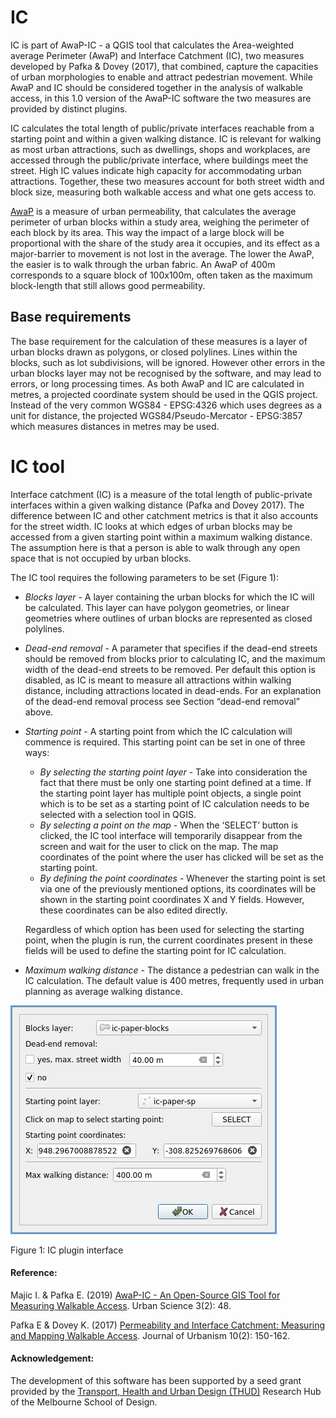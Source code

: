 # IC 
IC is part of AwaP-IC - a QGIS tool that calculates the Area-weighted average Perimeter (AwaP) and Interface Catchment (IC), two measures developed by Pafka & Dovey (2017), that combined, capture the capacities of urban morphologies to enable and attract pedestrian movement. While AwaP and IC should be considered together in the analysis of walkable access, in this 1.0 version of the AwaP-IC software the two measures are provided by distinct plugins. 

IC calculates the total length of public/private interfaces reachable from a starting point and within a given walking distance. IC is relevant for walking as most urban attractions, such as dwellings, shops and workplaces, are accessed through the public/private interface, where buildings meet the street. High IC values indicate high capacity for accommodating urban attractions. Together, these two measures account for both street width and block size, measuring both walkable access and what one gets access to.

[AwaP](https://github.com/Awapic/AwaP) is a measure of urban permeability, that calculates the average perimeter of urban blocks within a study area, weighing the perimeter of each block by its area. This way the impact of a large block will be proportional with the share of the study area it occupies, and its effect as a major-barrier to movement is not lost in the average. The lower the AwaP, the easier is to walk through the urban fabric. An AwaP of 400m corresponds to a square block of 100x100m, often taken as the maximum block-length that still allows good permeability.

## Base requirements
The base requirement for the calculation of these measures is a layer of urban blocks drawn as polygons, or closed polylines. Lines within the blocks, such as lot subdivisions, will be ignored. However other errors in the urban blocks layer may not be recognised by the software, and may lead to errors, or long processing times. As both AwaP and IC are calculated in metres, a projected coordinate system should be used in the QGIS project. Instead of the very common WGS84 - EPSG:4326 which uses degrees as a unit for distance, the projected WGS84/Pseudo-Mercator - EPSG:3857 which measures distances in metres may be used.

# IC tool

Interface catchment (IC) is a measure of the total length of public-private interfaces within a given walking distance (Pafka and Dovey 2017). The difference between IC and other catchment metrics is that it also accounts for the street width. IC looks at which edges of urban blocks may be accessed from a given starting point within a maximum walking distance. The assumption here is that a person is able to walk through any open space that is not occupied by urban blocks.

The IC tool requires the following parameters to be set (Figure 1):
- *Blocks layer* - A layer containing the urban blocks for which the IC will be calculated. This layer can have polygon geometries, or linear geometries where outlines of urban blocks are represented as closed polylines.
- *Dead-end removal* - A parameter that specifies if the dead-end streets should be removed from blocks prior to calculating IC, and the maximum width of the dead-end streets to be removed. Per default this option is disabled, as IC is meant to measure all attractions within walking distance, including attractions located in dead-ends. For an explanation of the dead-end removal process see Section “dead-end removal” above.
- *Starting point* - A starting point from which the IC calculation will commence is required. This starting point can be set in one of three ways:
   - *By selecting the starting point layer* - Take into consideration the fact that there must be only one starting point defined at a time. If the starting point layer has multiple point objects, a single point which is to be set as a starting point of IC calculation needs to be selected with a selection tool in QGIS.
   - *By selecting a point on the map* - When the ‘SELECT’ button is clicked, the IC tool interface will temporarily disappear from the screen and wait for the user to click on the map. The map coordinates of the point where the user has clicked will be set as the starting point.
   - *By defining the point coordinates* - Whenever the starting point is set via one of the previously mentioned options, its coordinates will be shown in the starting point coordinates X and Y fields. However, these coordinates can be also edited directly.

  Regardless of which option has been used for selecting the starting point, when the plugin is run, the current coordinates present in these fields will be used to define the starting point for IC calculation.
- *Maximum walking distance* - The distance a pedestrian can walk in the IC calculation. The default value is 400 metres, frequently used in urban planning as average walking distance.

![IC GUI](./figures/IC-gui.png)

Figure 1: IC plugin interface

#### Reference:
Majic I. & Pafka E. (2019) [AwaP-IC - An Open-Source GIS Tool for Measuring Walkable Access](https://doi.org/10.3390/urbansci3020048). Urban Science 3(2): 48.

Pafka E & Dovey K. (2017) [Permeability and Interface Catchment: Measuring and Mapping Walkable Access](https://www.researchgate.net/publication/306087166_Permeability_and_interface_catchment_measuring_and_mapping_walkable_access). Journal of Urbanism 10(2): 150-162.

#### Acknowledgement:
The development of this software has been supported by a seed grant provided by the [Transport, Health and Urban Design (THUD)](https://thud.msd.unimelb.edu.au/home) Research Hub of the Melbourne School of Design.
